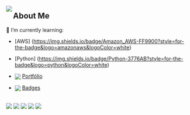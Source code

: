 <img align="left" src="https://img.shields.io/badge/LinkedIn-0077B5?style=for-the-badge&logo=linkedin&logoColor=white">[](https://https://www.linkedin.com/in/luizandrebc/)  


## About Me

🌱 I’m currently learning: 

- [AWS] (https://img.shields.io/badge/Amazon_AWS-FF9900?style=for-the-badge&logo=amazonaws&logoColor=white)
- [Python] (https://img.shields.io/badge/Python-3776AB?style=for-the-badge&logo=python&logoColor=white)


- <img align="center" src="https://img.icons8.com/color/48/000000/power-bi.png"> [Portfólio](https://app.powerbi.com/view?r=eyJrIjoiMGJiODc2ZTQtYThhZi00ZDI1LTg5Y2ItMzdlNzUzYmRiZDliIiwidCI6IjMwMjk0YmI0LTZlOTAtNDkzYi05MWZjLTNiMzI3Y2FiMzQ0ZSJ9&pageName=ReportSection)
- <img align="center" src="https://img.icons8.com/color/48/000000/google-cloud.png"> [Badges](https://www.cloudskillsboost.google/public_profiles/7e53b2ab-086b-4f25-ac1f-52b6af320f1c)


<div>
<div style="display: inline_block"><br>
<img align="center" src="https://img.shields.io/badge/Python-14354C?style=for-the-badge&logo=python&logoColor=white">
<img align="center" src="https://img.shields.io/badge/MySQL-00000F?style=for-the-badge&logo=mysql&logoColor=white">
<img align="center" src="https://img.shields.io/badge/PowerBI-F2C811?style=for-the-badge&logo=Power%20BI&logoColor=white">
<img align="center" src="https://img.shields.io/badge/Google_Cloud-4285F4?style=for-the-badge&logo=google-cloud&logoColor=white">
<img align="center" src="https://img.shields.io/badge/Linux-FCC624?style=for-the-badge&logo=linux&logoColor=black">
</div>
